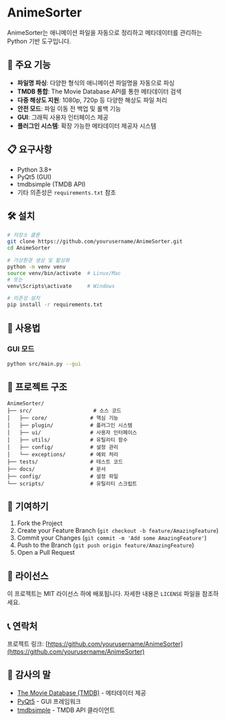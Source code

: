 # AnimeSorter

AnimeSorter는 애니메이션 파일을 자동으로 정리하고 메타데이터를 관리하는 Python 기반 도구입니다.

## 🚀 주요 기능

- **파일명 파싱**: 다양한 형식의 애니메이션 파일명을 자동으로 파싱
- **TMDB 통합**: The Movie Database API를 통한 메타데이터 검색
- **다중 해상도 지원**: 1080p, 720p 등 다양한 해상도 파일 처리
- **안전 모드**: 파일 이동 전 백업 및 롤백 기능
- **GUI**: 그래픽 사용자 인터페이스 제공
- **플러그인 시스템**: 확장 가능한 메타데이터 제공자 시스템

## 📋 요구사항

- Python 3.8+
- PyQt5 (GUI)
- tmdbsimple (TMDB API)
- 기타 의존성은 `requirements.txt` 참조

## 🛠️ 설치

```bash
# 저장소 클론
git clone https://github.com/yourusername/AnimeSorter.git
cd AnimeSorter

# 가상환경 생성 및 활성화
python -m venv venv
source venv/bin/activate  # Linux/Mac
# 또는
venv\Scripts\activate     # Windows

# 의존성 설치
pip install -r requirements.txt
```

## 🚀 사용법

### GUI 모드
```bash
python src/main.py --gui
```

## 📁 프로젝트 구조

```
AnimeSorter/
├── src/                    # 소스 코드
│   ├── core/              # 핵심 기능
│   ├── plugin/            # 플러그인 시스템
│   ├── ui/                # 사용자 인터페이스
│   ├── utils/             # 유틸리티 함수
│   ├── config/            # 설정 관리
│   └── exceptions/        # 예외 처리
├── tests/                 # 테스트 코드
├── docs/                  # 문서
├── config/                # 설정 파일
└── scripts/               # 유틸리티 스크립트
```

## 🤝 기여하기

1. Fork the Project
2. Create your Feature Branch (`git checkout -b feature/AmazingFeature`)
3. Commit your Changes (`git commit -m 'Add some AmazingFeature'`)
4. Push to the Branch (`git push origin feature/AmazingFeature`)
5. Open a Pull Request

## 📄 라이선스

이 프로젝트는 MIT 라이선스 하에 배포됩니다. 자세한 내용은 `LICENSE` 파일을 참조하세요.

## 📞 연락처

프로젝트 링크: [https://github.com/yourusername/AnimeSorter](https://github.com/yourusername/AnimeSorter)

## 🙏 감사의 말

- [The Movie Database (TMDB)](https://www.themoviedb.org/) - 메타데이터 제공
- [PyQt5](https://www.riverbankcomputing.com/software/pyqt/) - GUI 프레임워크
- [tmdbsimple](https://github.com/celiao/tmdbsimple) - TMDB API 클라이언트 